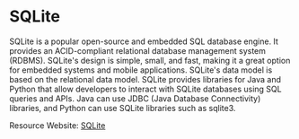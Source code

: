 # SQLite #

SQLite is a popular open-source and embedded SQL database engine. It provides an ACID-compliant relational database management system (RDBMS). SQLite's design is simple, small, and fast, making it a great option for embedded systems and mobile applications. SQLite's data model is based on the relational data model. SQLite provides libraries for Java and Python that allow developers to interact with SQLite databases using SQL queries and APIs. Java can use JDBC (Java Database Connectivity) libraries, and Python can use SQLite libraries such as sqlite3.

Resource Website: [SQLite](https://www.sqlite.org/)